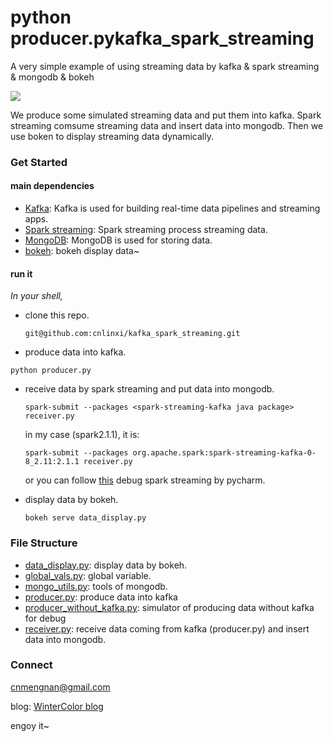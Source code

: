 # python producer.pykafka_spark_streaming
A very simple example of using streaming data by kafka &amp; spark streaming &amp; mongodb & bokeh

![](http://7xrvee.com1.z0.glb.clouddn.com/18-7-12/57092408.jpg)

We produce some simulated streaming data and put them into kafka. Spark streaming comsume streaming data and insert data into mongodb. Then we use boken to display streaming data dynamically.

### Get Started

#### main dependencies

- [Kafka](http://kafka.apache.org/): Kafka is used for building real-time data pipelines and streaming apps. 
- [Spark streaming](https://spark.apache.org/streaming/): Spark streaming process streaming data.
- [MongoDB](https://www.mongodb.com/): MongoDB is used for storing data.
- [bokeh](https://bokeh.pydata.org/en/latest/): bokeh display data~

#### run it

*In your shell,*

- clone this repo.

  ```shell
  git@github.com:cnlinxi/kafka_spark_streaming.git
  ```

-  produce data into kafka.

  ```
  python producer.py
  ```

- receive data by spark streaming and put data into mongodb.

  ```
  spark-submit --packages <spark-streaming-kafka java package> receiver.py
  ```

  in my case (spark2.1.1), it is:

  ```
  spark-submit --packages org.apache.spark:spark-streaming-kafka-0-8_2.11:2.1.1 receiver.py
  ```

  or you can follow [this](https://stackoverflow.com/questions/35560767/pyspark-streaming-with-kafka-in-pycharm ) debug spark streaming by pycharm.

- display data by bokeh.

  ```
  bokeh serve data_display.py
  ```

### File Structure

- [data_display.py](https://github.com/cnlinxi/kafka_spark_streaming/blob/master/data_display.py): display data by bokeh.
- [global_vals.py](https://github.com/cnlinxi/kafka_spark_streaming/blob/master/global_vals.py): global variable.
- [mongo_utils.py](https://github.com/cnlinxi/kafka_spark_streaming/blob/master/mongo_utils.py): tools of mongodb.
- [producer.py](https://github.com/cnlinxi/kafka_spark_streaming/blob/master/producer.py): produce data into kafka 
- [producer_without_kafka.py](https://github.com/cnlinxi/kafka_spark_streaming/blob/master/producer_without_kafka.py): simulator of producing data without kafka for debug 
- [receiver.py](https://github.com/cnlinxi/kafka_spark_streaming/blob/master/receiver.py): receive data coming from kafka (producer.py) and insert data into mongodb.

### Connect

cnmengnan@gmail.com

blog: [WinterColor blog](http://wintercolor.azurewebsites.net/)

engoy it~